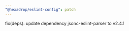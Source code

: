 ```yaml
---
"@hexadrop/eslint-config": patch
---
```


fix(deps): update dependency jsonc-eslint-parser to v2.4.1
